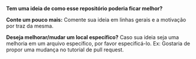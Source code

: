 **Tem uma ideia de como esse repositório poderia ficar melhor?**

**Conte um pouco mais:**
Comente sua ideia em linhas gerais e a motivação por traz da mesma.

**Deseja melhorar/mudar um local específico?**
Caso sua ideia seja uma melhoria em um arquivo específico, por favor especificá-lo.
Ex: Gostaria de propor uma mudança no tutorial de pull request.
